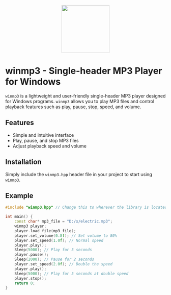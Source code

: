 <p align="center"> <img width="default" height="150"
        src="https://upload.wikimedia.org/wikipedia/commons/thumb/5/5f/Apple_Music_icon.svg/2048px-Apple_Music_icon.svg.png">
</p>

# winmp3 - Single-header MP3 Player for Windows

`winmp3` is a lightweight and user-friendly single-header MP3 player designed for Windows programs. `winmp3` allows you to play MP3 files and control playback features such as play, pause, stop, speed, and volume.

## Features

- Simple and intuitive interface
- Play, pause, and stop MP3 files
- Adjust playback speed and volume

## Installation

Simply include the `winmp3.hpp` header file in your project to start using `winmp3`.

## Example

```cpp
#include "winmp3.hpp" // Change this to wherever the library is located

int main() {
    const char* mp3_file = "D:/x/electric.mp3";
    winmp3 player;
    player.load_file(mp3_file);
    player.set_volume(0.8f); // Set volume to 80%
    player.set_speed(1.0f); // Normal speed
    player.play();
    Sleep(5000); // Play for 5 seconds
    player.pause();
    Sleep(2000); // Pause for 2 seconds
    player.set_speed(2.0f); // Double the speed
    player.play();
    Sleep(5000); // Play for 5 seconds at double speed
    player.stop();
    return 0;
}
```
